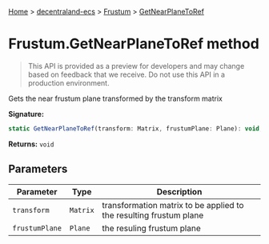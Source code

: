 [Home](./index) &gt; [decentraland-ecs](./decentraland-ecs.md) &gt; [Frustum](./decentraland-ecs.frustum.md) &gt; [GetNearPlaneToRef](./decentraland-ecs.frustum.getnearplanetoref.md)

# Frustum.GetNearPlaneToRef method

> This API is provided as a preview for developers and may change based on feedback that we receive. Do not use this API in a production environment.

Gets the near frustum plane transformed by the transform matrix

**Signature:**
```javascript
static GetNearPlaneToRef(transform: Matrix, frustumPlane: Plane): void;
```
**Returns:** `void`

## Parameters

|  Parameter | Type | Description |
|  --- | --- | --- |
|  `transform` | `Matrix` | transformation matrix to be applied to the resulting frustum plane |
|  `frustumPlane` | `Plane` | the resuling frustum plane |

